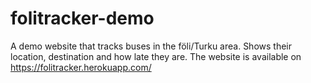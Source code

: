 # folitracker-demo
A demo website that tracks buses in the föli/Turku area. Shows their location, destination and how late they are.
The website is available on https://folitracker.herokuapp.com/
